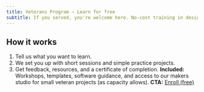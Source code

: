 ```yaml
---
title: Veterans Program — Learn for free
subtitle: If you served, you're welcome here. No‑cost training in design, photography, website basics, and streaming media.
---
```

## How it works
1. Tell us what you want to learn.
2. We set you up with short sessions and simple practice projects.
3. Get feedback, resources, and a certificate of completion.
**Included:** Workshops, templates, software guidance, and access to our makers
studio for small veteran projects (as capacity allows).
**CTA:** [Enroll (free)](/contact/?veterans=true)